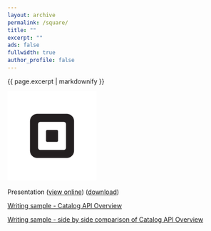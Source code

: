 ```yaml
---
layout: archive
permalink: /square/
title: ""
excerpt: ""
ads: false
fullwidth: true
author_profile: false
---
```


{{ page.excerpt | markdownify }}

<div class="grid__wrapper">
  <p><img src="/square/Square_Logo.jpg" alt="Square" title="Square" width="200px"></p>
  <p>Presentation (<a href="https://1drv.ms/p/s!ArsbX9MvYYGIg-lFjUaq3sR8_lykQA">view online</a>) (<a href="DocReview.pptx">download</a>)</p>
  <p><a href="Catalog-API-Overview.html">Writing sample - Catalog API Overview</a></p>
  <p><a href="sidebyside.html">Writing sample - side by side comparison of Catalog API Overview</a></p>

</div>
